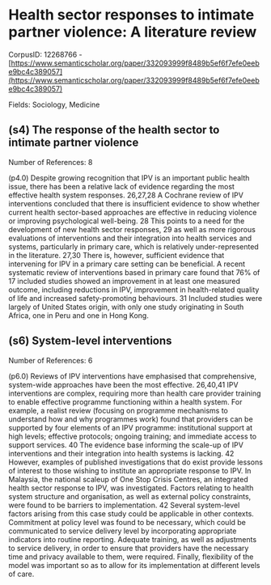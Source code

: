# Health sector responses to intimate partner violence: A literature review

CorpusID: 12268766 - [https://www.semanticscholar.org/paper/332093999f8489b5ef6f7efe0eebe9bc4c389057](https://www.semanticscholar.org/paper/332093999f8489b5ef6f7efe0eebe9bc4c389057)

Fields: Sociology, Medicine

## (s4) The response of the health sector to intimate partner violence
Number of References: 8

(p4.0) Despite growing recognition that IPV is an important public health issue, there has been a relative lack of evidence regarding the most effective health system responses. 26,27,28 A Cochrane review of IPV interventions concluded that there is insufficient evidence to show whether current health sector-based approaches are effective in reducing violence or improving psychological well-being. 28 This points to a need for the development of new health sector responses, 29 as well as more rigorous evaluations of interventions and their integration into health services and systems, particularly in primary care, which is relatively under-represented in the literature. 27,30 There is, however, sufficient evidence that intervening for IPV in a primary care setting can be beneficial. A recent systematic review of interventions based in primary care found that 76% of 17 included studies showed an improvement in at least one measured outcome, including reductions in IPV, improvement in health-related quality of life and increased safety-promoting behaviours. 31 Included studies were largely of United States origin, with only one study originating in South Africa, one in Peru and one in Hong Kong.
## (s6) System-level interventions
Number of References: 6

(p6.0) Reviews of IPV interventions have emphasised that comprehensive, system-wide approaches have been the most effective. 26,40,41 IPV interventions are complex, requiring more than health care provider training to enable effective programme functioning within a health system. For example, a realist review (focusing on programme mechanisms to understand how and why programmes work) found that providers can be supported by four elements of an IPV programme: institutional support at high levels; effective protocols; ongoing training; and immediate access to support services. 40 The evidence base informing the scale-up of IPV interventions and their integration into health systems is lacking. 42 However, examples of published investigations that do exist provide lessons of interest to those wishing to institute an appropriate response to IPV. In Malaysia, the national scaleup of One Stop Crisis Centres, an integrated health sector response to IPV, was investigated. Factors relating to health system structure and organisation, as well as external policy constraints, were found to be barriers to implementation. 42 Several system-level factors arising from this case study could be applicable in other contexts. Commitment at policy level was found to be necessary, which could be communicated to service delivery level by incorporating appropriate indicators into routine reporting. Adequate training, as well as adjustments to service delivery, in order to ensure that providers have the necessary time and privacy available to them, were required. Finally, flexibility of the model was important so as to allow for its implementation at different levels of care.

